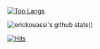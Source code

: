 [![Top Langs](https://github-readme-stats.vercel.app/api/top-langs/?username=erickouassi&layout=compact)]()






![erickouassi's github stats](https://github-readme-stats.vercel.app/api?username=erickouassi&hide=stars&show_icons=true)()

[![Hits](https://hits.seeyoufarm.com/api/count/incr/badge.svg?url=https%3A%2F%2Fgithub.com%2Ferickouassi%2Fhit-counter)](https://github.com/erickouassi/erickouassi/)

